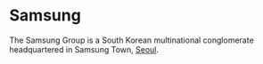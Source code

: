 # Samsung

The Samsung Group is a South Korean multinational conglomerate headquartered in Samsung Town, [Seoul](/wiki/Seoul).